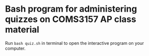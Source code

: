 # Bash program for administering quizzes on COMS3157 AP class material

Run `bash quiz.sh` in terminal to open the interactive program on your computer.
